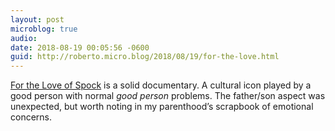 ```yaml
---
layout: post
microblog: true
audio: 
date: 2018-08-19 00:05:56 -0600
guid: http://roberto.micro.blog/2018/08/19/for-the-love.html
---
```

[For the Love of Spock](https://youtu.be/FMpjG9HNT5Y) is a solid documentary. A cultural icon played by a good person with normal _good person_ problems. The father/son aspect was unexpected, but worth noting in my parenthood’s scrapbook of emotional concerns. 
